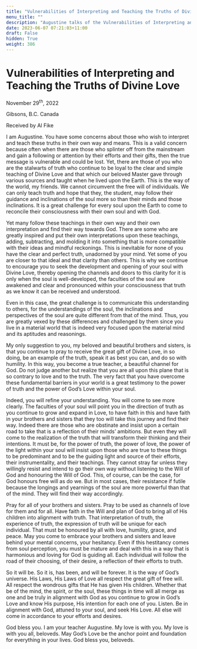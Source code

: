 ```yaml
---
title: "Vulnerabilities of Interpreting and Teaching the Truths of Divine Love"
menu_title: ""
description: "Augustine talks of the Vulnerabilities of Interpreting and Teaching the Truths of Divine Love"
date: 2023-06-07 07:21:03+11:00
draft: False
hidden: True
weight: 386
---
```

# Vulnerabilities of Interpreting and Teaching the Truths of Divine Love

November 29<sup>th</sup>, 2022

Gibsons, B.C. Canada

Received by Al Fike   


I am Augustine. You have some concerns about those who wish to interpret and teach these truths in their own way and means. This is a valid concern because often when there are those who splinter off from the mainstream and gain a following or attention by their efforts and their gifts, then the true message is vulnerable and could be lost. Yet, there are those of you who are the stalwarts of truth who continue to be loyal to the clear and simple teaching of Divine Love and that which our beloved Master gave through various sources and taught when he lived upon the Earth. This is the way of the world, my friends. We cannot circumvent the free will of individuals. We can only teach truth and hope that they, the student, may follow their guidance and inclinations of the soul more so than their minds and those inclinations. It is a great challenge for every soul upon the Earth to come to reconcile their consciousness with their own soul and with God.

Yet many follow these teachings in their own way and their own interpretation and find their way towards God. There are some who are greatly inspired and put their own interpretations upon these teachings, adding, subtracting, and molding it into something that is more compatible with their ideas and mindful reckonings. This is inevitable for none of you have the clear and perfect truth, unadorned by your mind. Yet some of you are closer to that ideal and that clarity than others. This is why we continue to encourage you to seek the development and opening of your soul with Divine Love, thereby opening the channels and doors to this clarity for it is only when the soul is well-developed, the faculties of the soul are awakened and clear and pronounced within your consciousness that truth as we know it can be received and understood. 

Even in this case, the great challenge is to communicate this understanding to others, for the understandings of the soul, the inclinations and perspectives of the soul are quite different from that of the mind. Thus, you are greatly vexed by these differences and challenged by them since you live in a material world that is indeed very focused upon the material mind and its aptitudes and reasonings.

My only suggestion to you, my beloved and beautiful brothers and sisters, is that you continue to pray to receive the great gift of Divine Love, in so doing, be an example of the truth, speak it as best you can, and do so with humility. In this way, you become a true teacher, a beautiful channel for God. Do not judge another but realize that you are all upon this plane that is so contrary to love and to the truth. The very fact that you have overcome these fundamental barriers in your world is a great testimony to the power of truth and the power of God’s Love within your soul.

Indeed, you will refine your understanding. You will come to see more clearly. The faculties of your soul will point you in the direction of truth as you continue to grow and expand in Love, to have faith in this and have faith in your brothers and sisters that they too will take this journey and find their way. Indeed there are those who are obstinate and insist upon a certain road to take that is a reflection of their minds’ ambitions. But even they will come to the realization of the truth that will transform their thinking and their intentions. It must be, for the power of truth, the power of love, the power of the light within your soul will insist upon those who are true to these things to be predominant and to be the guiding light and source of their efforts, their instrumentality, and their teachings. They cannot stray far unless they willingly resist and intend to go their own way without listening to the Will of God and honouring the Will of God. This, of course, can be the case, for God honours free will as do we. But in most cases, their resistance if futile because the longings and yearnings of the soul are more powerful than that of the mind. They will find their way accordingly.

Pray for all of your brothers and sisters. Pray to be used as channels of love for them and for all. Have faith in the Will and plan of God to bring all of His children into alignment with truth. That interpretation of truth, the experience of truth, the expression of truth will be unique for each individual. That must be honoured by all with love, humility, grace, and peace. May you come to embrace your brothers and sisters and leave behind your mental concerns, your hesitancy. Even if this hestitancy comes from soul perception, you must be mature and deal with this in a way that is harmonious and loving for God is guiding all. Each individual will follow the road of their choosing, of their desire, a reflection of their efforts to truth.

So it will be. So it is, has been, and will be forever. It is the way of God’s universe. His Laws, His Laws of Love all respect the great gift of free will. All respect the wondrous gifts that He has given His children. Whether that be of the mind, the spirit, or the soul, these things in time will all merge as one and be truly in alignment with God as you continue to grow in God’s Love and know His purpose, His intention for each one of you. Listen. Be in alignment with God, attuned to your soul, and seek His Love. All else will come in accordance to your efforts and desires.

God bless you. I am your teacher Augustine. My love is with you. My love is with you all, beloveds. May God’s Love be the anchor point and foundation for everything in your lives. God bless you, beloveds.